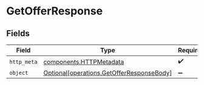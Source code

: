 # GetOfferResponse


## Fields

| Field                                                                                        | Type                                                                                         | Required                                                                                     | Description                                                                                  |
| -------------------------------------------------------------------------------------------- | -------------------------------------------------------------------------------------------- | -------------------------------------------------------------------------------------------- | -------------------------------------------------------------------------------------------- |
| `http_meta`                                                                                  | [components.HTTPMetadata](../../models/components/httpmetadata.md)                           | :heavy_check_mark:                                                                           | N/A                                                                                          |
| `object`                                                                                     | [Optional[operations.GetOfferResponseBody]](../../models/operations/getofferresponsebody.md) | :heavy_minus_sign:                                                                           | N/A                                                                                          |